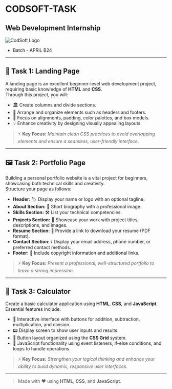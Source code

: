 # CODSOFT-TASK
## Web Development Internship

![CodSoft Logo](https://lh3.googleusercontent.com/Gngzhz_ynFs_b48C0GzM93D9bO5vAyNk67IHY1ANvv8KZ5a4nqiNkVrXACUTGZih16OwjxqEWHr9cqv7tzl0UnuMzlcTn2aFcbYrVjKViuU23M1TH94yGNSt8-CI6wY9W9-q-BRbA8uEET6gmgXn1hk)

- Batch - APRIL B24
------------------------------------------------------------------------------------------------
## 📄 Task 1: Landing Page

A landing page is an excellent beginner-level web development project, requiring basic knowledge of **HTML** and **CSS**.  
Through this project, you will:

- 🏛️ Create columns and divide sections.
- 🎨 Arrange and organize elements such as headers and footers.
- 🎯 Focus on alignments, padding, color palettes, and box models.
- 💡 Enhance creativity by designing visually appealing layouts.

> ⚡ **Key Focus:** *Maintain clean CSS practices to avoid overlapping elements and ensure a seamless, user-friendly interface*.

---

## 🖼️ Task 2: Portfolio Page

Building a personal portfolio website is a vital project for beginners, showcasing both technical skills and creativity.  
Structure your page as follows:

- **Header:** 🏷️ Display your name or logo with an optional tagline.
- **About Section:** 👤 Short biography with a professional image.
- **Skills Section:** 🛠️ List your technical competencies.
- **Projects Section:** 📂 Showcase your work with project titles, descriptions, and images.
- **Resume Section:** 📄 Provide a link to download your resume (PDF format).
- **Contact Section:** 📞 Display your email address, phone number, or preferred contact methods.
- **Footer:** 🔗 Include copyright information and additional links.

> ⚡ **Key Focus:** *Present a professional, well-structured portfolio to leave a strong impression*.

---

## 🧮 Task 3: Calculator

Create a basic calculator application using **HTML**, **CSS**, and **JavaScript**.  
Essential features include:

- 🔢 Interactive interface with buttons for addition, subtraction, multiplication, and division.
- 📟 Display screen to show user inputs and results.
- 🧩 Button layout organized using the **CSS Grid** system.
- 🔧 JavaScript functionality using event listeners, if-else conditions, and loops to handle operations.

> ⚡ **Key Focus:** *Strengthen your logical thinking and enhance your ability to build dynamic, responsive user interfaces*.

---
> Made with ❤️ using **HTML**, **CSS**, and **JavaScript**.
